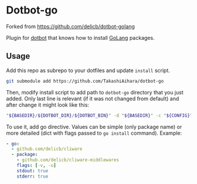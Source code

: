 Dotbot-go
=============

Forked from https://github.com/delicb/dotbot-golang

Plugin for [dotbot](https://github.com/anishathalye/dotbot) that knows how to install [GoLang](https://golang.org/) packages.

Usage
-----

Add this repo as subrepo to your dotfiles and update `install` script.

```bash
git submodule add https://github.com/TakashiAihara/dotbot-go
```

Then, modify install script to add path to `dotbot-go` directory that you
just added. Only last line is relevant (if it was not changed from default) and
after change it might look like this:

```bash
"${BASEDIR}/${DOTBOT_DIR}/${DOTBOT_BIN}" -d "${BASEDIR}" -c "${CONFIG}" --plugin-dir=dotbot-go "${@}"
```

To use it, add go directive. Values can be simple (only package name) or more
detailed (dict with flags passed to `go install` command). Example:

```yaml
- go:
  - github.com/delicb/cliware
  - package:
    - github.com/delicb/cliware-middlewares
    flags: [-v, -u]
    stdout: true
    stderr: true
```
